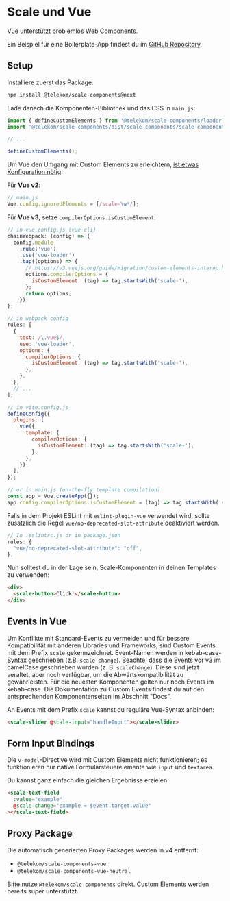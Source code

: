 # Scale und Vue

Vue unterstützt problemlos Web Components.

Ein Beispiel für eine Boilerplate-App findest du im [GitHub Repository](https://github.com/telekom/scale/tree/main/examples).

## Setup

Installiere zuerst das Package:

```bash
npm install @telekom/scale-components@next
```

Lade danach die Komponenten-Bibliothek und das CSS in `main.js`:

```ts
import { defineCustomElements } from '@telekom/scale-components/loader';
import '@telekom/scale-components/dist/scale-components/scale-components.css';

// ...

defineCustomElements();
```

Um Vue den Umgang mit Custom Elements zu erleichtern, [ist etwas Konfiguration nötig](https://v3.vuejs.org/guide/migration/custom-elements-interop.html#autonomous-custom-elements).

Für **Vue v2**:

```js
// main.js
Vue.config.ignoredElements = [/scale-\w*/];
```

Für **Vue v3**, setze `compilerOptions.isCustomElement`:

```js
// in vue.config.js (vue-cli)
chainWebpack: (config) => {
  config.module
    .rule('vue')
    .use('vue-loader')
    .tap((options) => {
      // https://v3.vuejs.org/guide/migration/custom-elements-interop.html#autonomous-custom-elements
      options.compilerOptions = {
        isCustomElement: (tag) => tag.startsWith('scale-'),
      };
      return options;
    });
};

// in webpack config
rules: [
  {
    test: /\.vue$/,
    use: 'vue-loader',
    options: {
      compilerOptions: {
        isCustomElement: (tag) => tag.startsWith('scale-'),
      },
    },
  },
  // ...
];

// in vite.config.js
defineConfig({
  plugins: [
    vue({
      template: {
        compilerOptions: {
          isCustomElement: (tag) => tag.startsWith('scale-'),
        },
      },
    }),
  ],
});

// or in main.js (on-the-fly template compilation)
const app = Vue.createApp({});
app.config.compilerOptions.isCustomElement = (tag) => tag.startsWith('scale-');
```

Falls in dem Projekt ESLint mit `eslint-plugin-vue` verwendet wird, sollte zusätzlich die Regel `vue/no-deprecated-slot-attribute` deaktiviert werden.

```js
// In .eslintrc.js or in package.json
rules: {
  "vue/no-deprecated-slot-attribute": "off",
},
```

Nun solltest du in der Lage sein, Scale-Komponenten in deinen Templates zu verwenden:

```html
<div>
  <scale-button>Click!</scale-button>
</div>
```

## Events in Vue

Um Konflikte mit Standard-Events zu vermeiden und für bessere Kompatibilität mit anderen Libraries und Frameworks, sind Custom Events mit dem Prefix `scale` gekennzeichnet. Event-Namen werden in kebab-case-Syntax geschrieben (z.B. `scale-change`). Beachte, dass die Events vor v3 im сamelCase geschrieben wurden (z. B. `scaleChange`). Diese sind jetzt veraltet, aber noch verfügbar, um die Abwärtskompatibilität zu gewährleisten. Für die neuesten Komponenten gelten nur noch Events im kebab-case. Die Dokumentation zu Custom Events findest du auf den entsprechenden Komponentenseiten im Abschnitt "Docs".

An Events mit dem Prefix `scale` kannst du reguläre Vue-Syntax anbinden:

```html
<scale-slider @scale-input="handleInput"></scale-slider>
```

## Form Input Bindings

Die `v-model`-Directive wird mit Custom Elements nicht funktionieren; es funktionieren nur native Formularsteuerelemente wie `input` und `textarea`.

Du kannst ganz einfach die gleichen Ergebnisse erzielen:

```html
<scale-text-field
  :value="example"
  @scale-change="example = $event.target.value"
></scale-text-field>
```

## Proxy Package

Die automatisch generierten Proxy Packages werden in v4 entfernt:

- `@telekom/scale-components-vue`
- `@telekom/scale-components-vue-neutral`

Bitte nutze `@telekom/scale-components` direkt. Custom Elements werden bereits super unterstützt.
